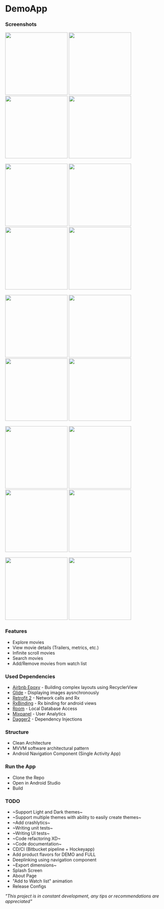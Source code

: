# DemoApp

### Screenshots

<img src="https://github.com/RoudyK/DemoApp/blob/master/screenshots/1.png" width="200"> <img src="https://github.com/RoudyK/DemoApp/blob/master/screenshots/2.png" width="200"> <img src="https://github.com/RoudyK/DemoApp/blob/master/screenshots/3.png" width="200"> <img src="https://github.com/RoudyK/DemoApp/blob/master/screenshots/4.png" width="200">

<img src="https://github.com/RoudyK/DemoApp/blob/master/screenshots/5.png" width="200"> <img src="https://github.com/RoudyK/DemoApp/blob/master/screenshots/6.png" width="200"> <img src="https://github.com/RoudyK/DemoApp/blob/master/screenshots/7.png" width="200"> <img src="https://github.com/RoudyK/DemoApp/blob/master/screenshots/8.png" width="200">

<img src="https://github.com/RoudyK/DemoApp/blob/master/screenshots/9.png" width="200"> <img src="https://github.com/RoudyK/DemoApp/blob/master/screenshots/10.png" width="200"> <img src="https://github.com/RoudyK/DemoApp/blob/master/screenshots/11.png" width="200"> <img src="https://github.com/RoudyK/DemoApp/blob/master/screenshots/12.png" width="200">

<img src="https://github.com/RoudyK/DemoApp/blob/master/screenshots/13.png" width="200"> <img src="https://github.com/RoudyK/DemoApp/blob/master/screenshots/14.png" width="200"> <img src="https://github.com/RoudyK/DemoApp/blob/master/screenshots/15.png" width="200"> <img src="https://github.com/RoudyK/DemoApp/blob/master/screenshots/16.png" width="200">

<img src="https://github.com/RoudyK/DemoApp/blob/master/screenshots/17.png" width="200"> <img src="https://github.com/RoudyK/DemoApp/blob/master/screenshots/18.png" width="200">

### Features
- Explore movies
- View movie details (Trailers, metrics, etc.)
- Infinite scroll movies
- Search movies
- Add/Remove movies from watch list

### Used Dependencies
- [Airbnb Epoxy](https://github.com/airbnb/epoxy) - Building complex layouts using RecyclerView
- [Glide](https://github.com/bumptech/glide) - Displaying images aysnchronously
- [Retrofit 2](https://github.com/square/retrofit) - Network calls and Rx
- [RxBinding](https://github.com/JakeWharton/RxBinding) - Rx binding for android views
- [Room](https://developer.android.com/topic/libraries/architecture/room) - Local Database Access
- [Mixpanel](https://github.com/mixpanel/mixpanel-android) - User Analytics
- [Dagger2](https://github.com/google/dagger) - Dependency Injections

### Structure
- Clean Architecture
- MVVM software architectural pattern
- Android Navigation Component (Single Activity App)

### Run the App
- Clone the Repo
- Open in Android Studio
- Build

### TODO
- ~Support Light and Dark themes~
- ~Support multiple themes with ability to easily create themes~
- ~Add crashlytics~
- ~Writing unit tests~
- ~Writing UI tests~
- ~Code refactoring XD~
- ~Code documentation~
- CD/CI (Bitbucket pipeline + Hockeyapp)
- Add product flavors for DEMO and FULL
- Deeplinking using navigation component
- ~Export dimensions~
- Splash Screen
- About Page
- "Add to Watch list" animation
- Release Configs

*"This project is in constant development, any tips or recommendations are appreciated"*
